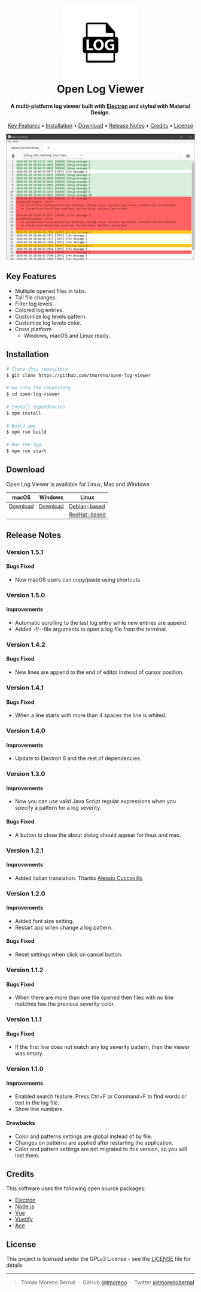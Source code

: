<h1 align="center">
    <img src="./docs/img/logo.png" alt="Open Log Viewer" width="200">
    <br>
    Open Log Viewer
</h1>

<h4 align="center">
    A multi-platform log viewer built with <a href="http://electron.atom.io" target="_blank">Electron</a> and styled with Material Design.
</h4>

<p align="center">
    <a href="#key-features">Key Features</a> •
    <a href="#installation">Installation</a> •
    <a href="#download">Download</a> •
    <a href="#release-notes">Release Notes</a> •
    <a href="#credits">Credits</a> •
    <a href="#license">License</a>
</p>

![screenshot](./docs/img/screenshot.png)

## Key Features

* Multiple opened files in tabs.
* Tail file changes.
* Filter log levels.
* Colored log entries.
* Customize log levels pattern.
* Customize log levels color.
* Cross platform
  - Windows, macOS and Linux ready.

## Installation

```bash
# Clone this repository
$ git clone https://github.com/tmoreno/open-log-viewer

# Go into the repository
$ cd open-log-viewer

# Install dependencies
$ npm install

# Build app
$ npm run build

# Run the app
$ npm run start
```

## Download

Open Log Viewer is available for Linux, Mac and Windows

macOS | Windows | Linux
-----------------| ---| ---|
<a href='https://github.com/tmoreno/open-log-viewer/releases/download/1.5.1/open-log-viewer_1.5.1.dmg'>Download</a> | <a href='https://github.com/tmoreno/open-log-viewer/releases/download/1.5.1/open-log-viewer_1.5.1.exe'>Download</a> | <a href='https://github.com/tmoreno/open-log-viewer/releases/download/1.5.1/open-log-viewer_1.5.1.deb'>Debian-based</a> |
| | | <a href='https://github.com/tmoreno/open-log-viewer/releases/download/1.5.1/open-log-viewer_1.5.1.rpm'>RedHat-based</a> |

## Release Notes

### Version 1.5.1

#### Bugs Fixed
- Now macOS users can copy/paste using shortcuts

### Version 1.5.0

#### Improvements
- Automatic scrolling to the last log entry while new entries are append.
- Added -f/--file arguments to open a log file from the terminal.

### Version 1.4.2

#### Bugs Fixed
- New lines are append to the end of editor instead of cursor position.

### Version 1.4.1

#### Bugs Fixed
- When a line starts with more than 4 spaces the line is whited.

### Version 1.4.0

#### Improvements
- Update to Electron 8 and the rest of dependencies.

### Version 1.3.0

#### Improvements
- Now you can use valid Java Script regular expressions when you specify a pattern for a log severity.

#### Bugs Fixed
- A button to close the about dialog should appear for linux and mac.

### Version 1.2.1

#### Improvements
- Added italian translation. Thanks [Alessio Cuccovillo](https://github.com/acuccovi)

### Version 1.2.0

#### Improvements
- Added font size setting.
- Restart app when change a log pattern.  

#### Bugs Fixed
- Reset settings when click on cancel button.

### Version 1.1.2

#### Bugs Fixed
- When there are more than one file opened then files with no line matches has the previous severity color.

### Version 1.1.1

#### Bugs Fixed
- If the first line does not match any log severity pattern, then the viewer was empty.

### Version 1.1.0

#### Improvements
- Enabled search feature. Press Ctrl+F or Command+F to find words or text in the log file.
- Show line numbers.  

#### Drawbacks
- Color and patterns settings are global instead of by file.
- Changes on patterns are applied after restarting the application.
- Color and pattern settings are not migrated to this version, so you will lost them.

## Credits

This software uses the following open source packages:

- [Electron](http://electron.atom.io/)
- [Node.js](https://nodejs.org/)
- [Vue](https://vuejs.org/)
- [Vuetify](https://vuetifyjs.com/)
- [Ace](https://ace.c9.io/)

## License

This project is licensed under the GPLv3 License - see the [LICENSE](LICENSE) file for details

---
> Tomás Moreno Bernal &nbsp;&middot;&nbsp;
> GitHub [@tmoreno](https://github.com/tmoreno) &nbsp;&middot;&nbsp;
> Twitter [@tmorenobernal](https://twitter.com/tmorenobernal)
